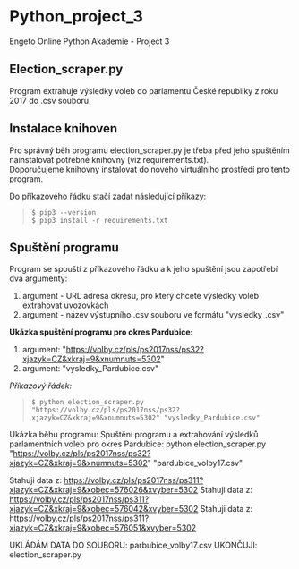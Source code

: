 # Python_project_3
Engeto Online Python Akademie - Project 3

## Election_scraper.py 
Program extrahuje výsledky voleb do parlamentu České republiky z roku 2017 do .csv souboru.

## Instalace knihoven
Pro správný běh programu election_scraper.py je třeba před jeho spuštěním nainstalovat potřebné knihovny (viz requirements.txt).  
Doporučujeme knihovny instalovat do nového virtuálního prostředí pro tento program.  
>
Do příkazového řádku stačí zadat následující příkazy:
>`$ pip3 --version`  
`$ pip3 install -r requirements.txt`

## Spuštění programu
Program se spouští z příkazového řádku a k jeho spuštění jsou zapotřebí dva argumenty:  
1. argument - URL adresa okresu, pro který chcete výsledky voleb extrahovat  uvozovkách
2. argument - název výstupního .csv souboru ve formátu "vysledky_<okres>.csv"
>
__Ukázka spuštění programu pro okres Pardubice:__
1. argument: "https://volby.cz/pls/ps2017nss/ps32?xjazyk=CZ&xkraj=9&xnumnuts=5302"
2. argument: "vysledky_Pardubice.csv"
>
_Příkazový řádek:_
>`$ python election_scraper.py "https://volby.cz/pls/ps2017nss/ps32?xjazyk=CZ&xkraj=9&xnumnuts=5302" "vysledky_Pardubice.csv"`

Ukázka běhu programu:
Spuštění programu a extrahování výsledků parlamentních voleb pro okres Pardubice: 
python election_scraper.py "https://volby.cz/pls/ps2017nss/ps32?xjazyk=CZ&xkraj=9&xnumnuts=5302" "pardubice_volby17.csv"

Stahuji data z: https://volby.cz/pls/ps2017nss/ps311?xjazyk=CZ&xkraj=9&xobec=576026&xvyber=5302
Stahuji data z: https://volby.cz/pls/ps2017nss/ps311?xjazyk=CZ&xkraj=9&xobec=576042&xvyber=5302
Stahuji data z: https://volby.cz/pls/ps2017nss/ps311?xjazyk=CZ&xkraj=9&xobec=576051&xvyber=5302

UKLÁDÁM DATA DO SOUBORU: parbubice_volby17.csv
UKONČUJI: election_scraper.py
